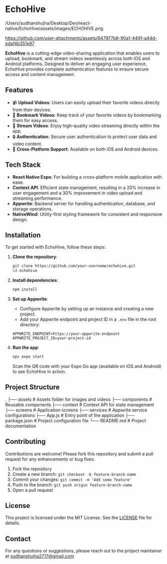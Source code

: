 # EchoHive

/Users/sudhanshujha/Desktop/Dev/react-native/EchoHive/assets/images/ECHOHIVE.png


https://github.com/user-attachments/assets/647977b8-90a1-4491-a44d-edaf4b351e97


**EchoHive** is a cutting-edge video-sharing application that enables users to upload, bookmark, and stream videos seamlessly across both iOS and Android platforms. Designed to deliver an engaging user experience, EchoHive provides complete authentication features to ensure secure access and content management.

## Features

- 📹 **Upload Videos**: Users can easily upload their favorite videos directly from their devices.
- 🔖 **Bookmark Videos**: Keep track of your favorite videos by bookmarking them for easy access.
- 🎥 **Stream Videos**: Enjoy high-quality video streaming directly within the app.
- 🔒 **Authentication**: Secure user authentication to protect user data and video content.
- 📱 **Cross-Platform Support**: Available on both iOS and Android devices.

## Tech Stack

- **React Native Expo**: For building a cross-platform mobile application with ease.
- **Context API**: Efficient state management, resulting in a 20% increase in user engagement and a 30% improvement in video upload and streaming performance.
- **Appwrite**: Backend server for handling authentication, database, and storage operations.
- **NativeWind**: Utility-first styling framework for consistent and responsive design.

## Installation

To get started with EchoHive, follow these steps:

1. **Clone the repository**:

    ```bash
    git clone https://github.com/your-username/echohive.git
    cd echohive
    ```

2. **Install dependencies**:

    ```bash
    npm install
    ```

3. **Set up Appwrite**:

    - Configure Appwrite by setting up an instance and creating a new project.
    - Add your Appwrite endpoint and project ID in a `.env` file in the root directory:

    ```plaintext
    APPWRITE_ENDPOINT=https://your-appwrite-endpoint
    APPWRITE_PROJECT_ID=your-project-id
    ```

4. **Run the app**:

    ```bash
    npx expo start
    ```

    Scan the QR code with your Expo Go app (available on iOS and Android) to see EchoHive in action.


## Project Structure
. ├── assets # Assets folder for images and videos ├── components # Reusable components ├── context # Context API for state management ├── screens # Application screens ├── services # Appwrite service configurations ├── App.js # Entry point of the application ├── package.json # Project configuration file └── README.md # Project documentation


## Contributing

Contributions are welcome! Please fork this repository and submit a pull request for any enhancements or bug fixes.

1. Fork the repository
2. Create a new branch: `git checkout -b feature-branch-name`
3. Commit your changes: `git commit -m 'Add some feature'`
4. Push to the branch: `git push origin feature-branch-name`
5. Open a pull request

## License

This project is licensed under the MIT License. See the [LICENSE](LICENSE) file for details.

## Contact

For any questions or suggestions, please reach out to the project maintainer at sudhanshujha2717@gmail.com
